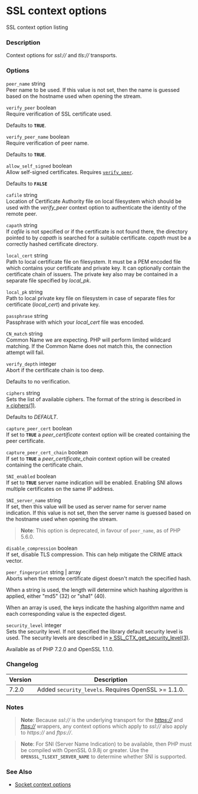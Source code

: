 SSL context options
===================

SSL context option listing

### Description

Context options for *ssl://* and *tls://* transports.

### Options

`peer_name` <span class="type">string</span>  
Peer name to be used. If this value is not set, then the name is guessed
based on the hostname used when opening the stream.

`verify_peer` <span class="type">boolean</span>  
Require verification of SSL certificate used.

Defaults to **`TRUE`**.

`verify_peer_name` <span class="type">boolean</span>  
Require verification of peer name.

Defaults to **`TRUE`**.

`allow_self_signed` <span class="type">boolean</span>  
Allow self-signed certificates. Requires
<a href="/context/ssl.html#context.ssl.verify-peer" class="link"><code class="parameter">verify_peer</code></a>.

Defaults to **`FALSE`**

`cafile` <span class="type">string</span>  
Location of Certificate Authority file on local filesystem which should
be used with the *verify\_peer* context option to authenticate the
identity of the remote peer.

`capath` <span class="type">string</span>  
If *cafile* is not specified or if the certificate is not found there,
the directory pointed to by *capath* is searched for a suitable
certificate. *capath* must be a correctly hashed certificate directory.

`local_cert` <span class="type">string</span>  
Path to local certificate file on filesystem. It must be a PEM encoded
file which contains your certificate and private key. It can optionally
contain the certificate chain of issuers. The private key also may be
contained in a separate file specified by *local\_pk*.

`local_pk` <span class="type">string</span>  
Path to local private key file on filesystem in case of separate files
for certificate (*local\_cert*) and private key.

`passphrase` <span class="type">string</span>  
Passphrase with which your *local\_cert* file was encoded.

`CN_match` <span class="type">string</span>  
Common Name we are expecting. PHP will perform limited wildcard
matching. If the Common Name does not match this, the connection attempt
will fail.

`verify_depth` <span class="type">integer</span>  
Abort if the certificate chain is too deep.

Defaults to no verification.

`ciphers` <span class="type">string</span>  
Sets the list of available ciphers. The format of the string is
described in
<a href="https://www.openssl.org/docs/manmaster/man1/ciphers.html#CIPHER-LIST-FORMAT" class="link external">» ciphers(1)</a>.

Defaults to *DEFAULT*.

`capture_peer_cert` <span class="type">boolean</span>  
If set to **`TRUE`** a *peer\_certificate* context option will be
created containing the peer certificate.

`capture_peer_cert_chain` <span class="type">boolean</span>  
If set to **`TRUE`** a *peer\_certificate\_chain* context option will be
created containing the certificate chain.

`SNI_enabled` <span class="type">boolean</span>  
If set to **`TRUE`** server name indication will be enabled. Enabling
SNI allows multiple certificates on the same IP address.

`SNI_server_name` <span class="type">string</span>  
If set, then this value will be used as server name for server name
indication. If this value is not set, then the server name is guessed
based on the hostname used when opening the stream.

> **Note**: <span class="simpara"> This option is deprecated, in favour
> of `peer_name`, as of PHP 5.6.0. </span>

`disable_compression` <span class="type">boolean</span>  
If set, disable TLS compression. This can help mitigate the CRIME attack
vector.

`peer_fingerprint` <span class="type">string</span> \| <span class="type">array</span>  
Aborts when the remote certificate digest doesn't match the specified
hash.

When a <span class="type">string</span> is used, the length will
determine which hashing algorithm is applied, either "md5" (32) or
"sha1" (40).

When an <span class="type">array</span> is used, the keys indicate the
hashing algorithm name and each corresponding value is the expected
digest.

`security_level` <span class="type">integer</span>  
Sets the security level. If not specified the library default security
level is used. The security levels are described in
<a href="https://www.openssl.org/docs/man1.1.0/man3/SSL_CTX_get_security_level.html" class="link external">» SSL_CTX_get_security_level(3)</a>.

Available as of PHP 7.2.0 and OpenSSL 1.1.0.

### Changelog

| Version | Description                                          |
|---------|------------------------------------------------------|
| 7.2.0   | Added `security_levels`. Requires OpenSSL \>= 1.1.0. |

### Notes

> **Note**: <span class="simpara"> Because *ssl://* is the underlying
> transport for the
> <a href="/wrappers/http.html" class="link"><em>https://</em></a> and
> <a href="/wrappers/ftp.html" class="link"><em>ftps://</em></a>
> wrappers, any context options which apply to *ssl://* also apply to
> *https://* and *ftps://*. </span>

> **Note**: <span class="simpara"> For SNI (Server Name Indication) to
> be available, then PHP must be compiled with OpenSSL 0.9.8j or
> greater. Use the **`OPENSSL_TLSEXT_SERVER_NAME`** to determine whether
> SNI is supported. </span>

### See Also

-   <a href="/context/socket.html" class="xref">Socket context options</a>

